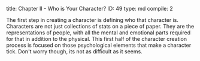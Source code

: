 title:          Chapter II - Who is Your Character?
ID:             49
type:           md
compile:        2


The first step in creating a character is defining who that character is. Characters are not just collections of stats on a piece of paper. They are the representations of people, with all the mental and emotional parts required for that in addition to the physical. This first half of the character creation process is focused on those psychological elements that make a character tick. Don't worry though, its not as difficult as it seems.
